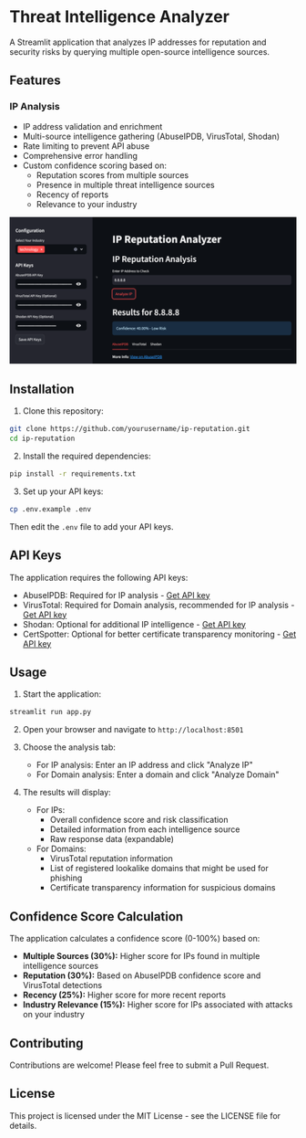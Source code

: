 # Threat Intelligence Analyzer

A Streamlit application that analyzes IP addresses for reputation and security risks by querying multiple open-source intelligence sources.

## Features

### IP Analysis
- IP address validation and enrichment
- Multi-source intelligence gathering (AbuseIPDB, VirusTotal, Shodan)
- Rate limiting to prevent API abuse
- Comprehensive error handling
- Custom confidence scoring based on:
  - Reputation scores from multiple sources
  - Presence in multiple threat intelligence sources
  - Recency of reports
  - Relevance to your industry

![alt text](image.png)

## Installation

1. Clone this repository:
```bash
git clone https://github.com/yourusername/ip-reputation.git
cd ip-reputation
```

2. Install the required dependencies:
```bash
pip install -r requirements.txt
```

3. Set up your API keys:
```bash
cp .env.example .env
```
Then edit the `.env` file to add your API keys.

## API Keys

The application requires the following API keys:

- AbuseIPDB: Required for IP analysis - [Get API key](https://www.abuseipdb.com/account/api)
- VirusTotal: Required for Domain analysis, recommended for IP analysis - [Get API key](https://www.virustotal.com/gui/join-us)
- Shodan: Optional for additional IP intelligence - [Get API key](https://account.shodan.io/)
- CertSpotter: Optional for better certificate transparency monitoring - [Get API key](https://sslmate.com/certspotter/api/)

## Usage

1. Start the application:
```bash
streamlit run app.py
```

2. Open your browser and navigate to `http://localhost:8501`

3. Choose the analysis tab:
   - For IP analysis: Enter an IP address and click "Analyze IP"
   - For Domain analysis: Enter a domain and click "Analyze Domain"

4. The results will display:
   - For IPs:
     - Overall confidence score and risk classification
     - Detailed information from each intelligence source
     - Raw response data (expandable)
   - For Domains:
     - VirusTotal reputation information
     - List of registered lookalike domains that might be used for phishing
     - Certificate transparency information for suspicious domains

## Confidence Score Calculation

The application calculates a confidence score (0-100%) based on:

- **Multiple Sources (30%):** Higher score for IPs found in multiple intelligence sources
- **Reputation (30%):** Based on AbuseIPDB confidence score and VirusTotal detections
- **Recency (25%):** Higher score for more recent reports
- **Industry Relevance (15%):** Higher score for IPs associated with attacks on your industry

## Contributing

Contributions are welcome! Please feel free to submit a Pull Request.

## License

This project is licensed under the MIT License - see the LICENSE file for details.